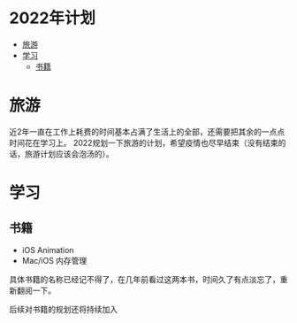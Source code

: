 # 2022年计划

- [旅游](#旅游)
- [学习](#学习)
  - [书籍](#书籍)

# 旅游
近2年一直在工作上耗费的时间基本占满了生活上的全部，还需要把其余的一点点时间花在学习上。
2022规划一下旅游的计划，希望疫情也尽早结束（没有结束的话，旅游计划应该会泡汤的）。


# 学习
## 书籍
- iOS Animation
- Mac/iOS 内存管理

具体书籍的名称已经记不得了，在几年前看过这两本书，时间久了有点淡忘了，重新翻阅一下。

后续对书籍的规划还将持续加入

